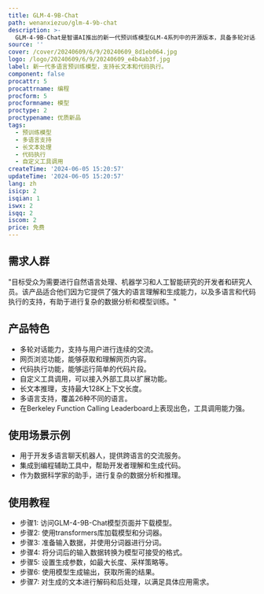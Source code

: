 ```yaml
---
title: GLM-4-9B-Chat
path: wenanxiezuo/glm-4-9b-chat
description: >-
  GLM-4-9B-Chat是智谱AI推出的新一代预训练模型GLM-4系列中的开源版本，具备多轮对话、网页浏览、代码执行、自定义工具调用和长文本推理等高级功能。支持包括日语、韩语、德语在内的26种语言，并且推出了支持1M上下文长度的模型。
source: ''
cover: /cover/20240609/6/9/20240609_8d1eb064.jpg
logo: /logo/20240609/6/9/20240609_e4b4ab3f.jpg
label: 新一代多语言预训练模型，支持长文本和代码执行。
component: false
procattr: 5
procattrname: 编程
procform: 5
procformname: 模型
proctype: 2
proctypename: 优质新品
tags:
  - 预训练模型
  - 多语言支持
  - 长文本处理
  - 代码执行
  - 自定义工具调用
createTime: '2024-06-05 15:20:57'
updateTime: '2024-06-05 15:20:57'
lang: zh
isicp: 2
isqian: 1
iswx: 2
isqq: 2
iscom: 2
price: 免费
---
```




## 需求人群
"目标受众为需要进行自然语言处理、机器学习和人工智能研究的开发者和研究人员。该产品适合他们因为它提供了强大的语言理解和生成能力，以及多语言和代码执行的支持，有助于进行复杂的数据分析和模型训练。"

## 产品特色
* 多轮对话能力，支持与用户进行连续的交流。
* 网页浏览功能，能够获取和理解网页内容。
* 代码执行功能，能够运行简单的代码片段。
* 自定义工具调用，可以接入外部工具以扩展功能。
* 长文本推理，支持最大128K上下文长度。
* 多语言支持，覆盖26种不同的语言。
* 在Berkeley Function Calling Leaderboard上表现出色，工具调用能力强。

## 使用场景示例
* 用于开发多语言聊天机器人，提供跨语言的交流服务。
* 集成到编程辅助工具中，帮助开发者理解和生成代码。
* 作为数据科学家的助手，进行复杂的数据分析和推理。

## 使用教程
* 步骤1: 访问GLM-4-9B-Chat模型页面并下载模型。
* 步骤2: 使用transformers库加载模型和分词器。
* 步骤3: 准备输入数据，并使用分词器进行分词。
* 步骤4: 将分词后的输入数据转换为模型可接受的格式。
* 步骤5: 设置生成参数，如最大长度、采样策略等。
* 步骤6: 使用模型生成输出，获取所需的结果。
* 步骤7: 对生成的文本进行解码和后处理，以满足具体应用需求。

  
